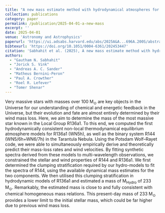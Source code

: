 ```yaml
---
title: "A new mass estimate method with hydrodynamical atmospheres for very massive WNh stars"
collection: publications
category: paper
permalink: /publication/2025-04-01-a-new-mass
excerpt: ''
date: 2025-04-01
venue: 'Astronomy and Astrophysics'
paperurl: 'https://ui.adsabs.harvard.edu/abs/2025A&A...696A.200S/abstract'
bibtexurl: 'https://doi.org/10.1051/0004-6361/202453447'
citation: 'Sabhahit et al. (2025), A new mass estimate method with hydrodynamical atmospheres for very massive WNh stars, Astronomy and Astrophysics'
authors:
  - "Gautham N. Sabhahit"
  - "Jorick S. Vink"
  - "Andreas A. C. Sander"
  - "Matheus Bernini-Peron"
  - "Paul A. Crowther"
  - "Roel R. Lefever"
  - "Tomer Shenar"
---
```

Very massive stars with masses over 100 M<SUB>⊙</SUB> are key objects in the Universe for our understanding of chemical and energetic feedback in the Universe, but their evolution and fate are almost entirely determined by their wind mass loss. Here, we aim to determine the mass of the most massive star known in the Local Group R136a1. To this end, we computed the first hydrodynamically consistent non-local thermodynamical equilibrium atmosphere models for R136a1 (WN5h), as well as the binary system R144 (WN5/6h+WN6/7h) in the Tarantula Nebula. Using the Potsdam Wolf–Rayet code, we were able to simultaneously empirically derive and theoretically predict their mass-loss rates and wind velocities. By fitting synthetic spectra derived from these models to multi-wavelength observations, we constrained the stellar and wind properties of R144 and R136a1. We first determined the clumping stratification required by our hydro-models to fit the spectra of R144, using the available dynamical mass estimates for the two components. We then utilised this clumping stratification in hydrodynamic models of R136a1 and estimated a mass of M<SUB>Hydro</SUB> of 233 M<SUB>⊙</SUB>. Remarkably, the estimated mass is close to and fully consistent with chemical homogeneous mass relations. This present-day mass of 233 M<SUB>⊙</SUB> provides a lower limit to the initial stellar mass, which could be far higher due to previous wind mass loss.
